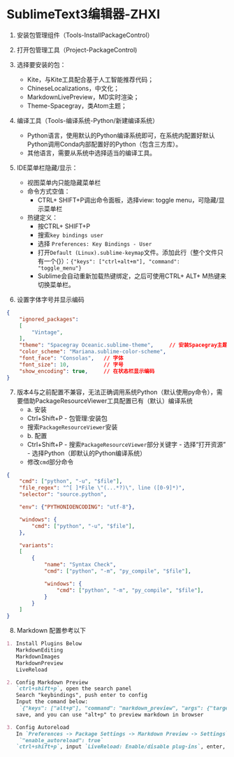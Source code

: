 # SublimeText3编辑器-ZHXI

1. 安装包管理组件（Tools-InstallPackageControl）
2. 打开包管理工具（Project-PackageControl)
3. 选择要安装的包：
   - Kite，与Kite工具配合基于人工智能推荐代码；
   - ChineseLocalizations，中文化；
   - MarkdownLivePreview，MD实时渲染；
   - Theme-Spacegray，类Atom主题；
4. 编译工具（Tools-编译系统-Python/新建编译系统）
   - Python语言，使用默认的Python编译系统即可，在系统内配置好默认Python调用Conda内部配置好的Python（包含三方库）。
   - 其他语言，需要从系统中选择适当的编译工具。
5. IDE菜单栏隐藏/显示：
   - 视图菜单内只能隐藏菜单栏
   - 命令方式空值：
     - CTRL+ SHIFT+P调出命令面板，选择view: toggle menu，可隐藏/显示菜单栏
   - 热键定义：
     - 按CTRL+ SHIFT+P
     - 搜索`key bindings user`
     - 选择 `Preferences: Key Bindings - User`
     - 打开`Default (Linux).sublime-keymap`文件。添加此行（整个文件只有一个{}）：`{"keys": ["ctrl+alt+m"], "command": "toggle_menu"}`
     - Sublime会自动重新加载热键绑定，之后可使用CTRL+ ALT+ M热键来切换菜单栏。

6. 设置字体字号并显示编码
```json
{
	"ignored_packages":
	[
		"Vintage",
	],
	"theme": "Spacegray Oceanic.sublime-theme",     // 安装Spacegray主题并设置才有
	"color_scheme": "Mariana.sublime-color-scheme",
	"font_face": "Consolas",   // 字体
	"font_size": 10,           // 字号
	"show_encoding": true,     // 在状态栏显示编码
}
```

7. 版本4与之前配置不兼容，无法正确调用系统Python（默认使用py命令），需要借助PackageResourceViewer工具配置已有（默认）编译系统
    - a. 安装
    - Ctrl+Shift+P - 包管理:安装包
    - 搜索`PackageResourceViewer`安装
    - b. 配置
    - Ctrl+Shift+P - 搜索`PackageResourceViewer`部分关键字 - 选择“打开资源” - 选择Python（即默认的Python编译系统）
    - 修改`cmd`部分命令
```json
{
    "cmd": ["python", "-u", "$file"],
    "file_regex": "^[ ]*File \"(...*?)\", line ([0-9]*)",
    "selector": "source.python",

    "env": {"PYTHONIOENCODING": "utf-8"},

    "windows": {
        "cmd": ["python", "-u", "$file"],
    },

    "variants":
    [
        {
            "name": "Syntax Check",
            "cmd": ["python", "-m", "py_compile", "$file"],

            "windows": {
                "cmd": ["python", "-m", "py_compile", "$file"],
            }
        }
    ]
}
```

8. Markdown 配置参考以下
``` md
1. Install Plugins Below
   MarkdownEditing
   MarkdownImages
   MarkdownPreview
   LiveReload

2. Config Markdown Preview
   `ctrl+shift+p`, open the search panel
   Search "keybindings", push enter to config
   Input the comand below:
    `{"keys": ["alt+p"], "command": "markdown_preview", "args": {"target": "browser", "parser":"markdown"}}`
   save, and you can use "alt+p" to preview markdown in browser

3. Config Autoreload
   In `Preferences -> Package Settings -> Markdown Preview -> Settings`, set as below:
    `"enable_autoreload": true`
   `ctrl+shift+p`, input `LiveReload: Enable/disable plug-ins`, enter, select `Simple Reload with delay (400ms)` or `Simple Reload`
```
